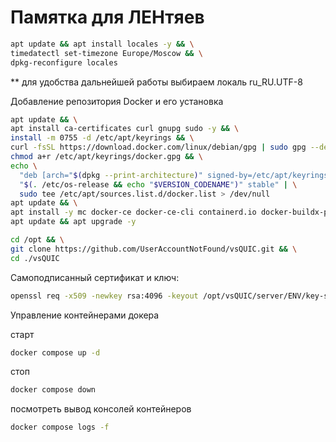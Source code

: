 # Памятка для ЛЕНтяев


``` bash
apt update && apt install locales -y && \
timedatectl set-timezone Europe/Moscow && \
dpkg-reconfigure locales
```
** для удобства дальнейшей работы выбираем локаль ru_RU.UTF-8


Добавление репозитория Docker и его установка
``` bash
apt update && \
apt install ca-certificates curl gnupg sudo -y && \
install -m 0755 -d /etc/apt/keyrings && \
curl -fsSL https://download.docker.com/linux/debian/gpg | sudo gpg --dearmor -o /etc/apt/keyrings/docker.gpg  && \
chmod a+r /etc/apt/keyrings/docker.gpg && \
echo \
  "deb [arch="$(dpkg --print-architecture)" signed-by=/etc/apt/keyrings/docker.gpg] https://download.docker.com/linux/debian \
  "$(. /etc/os-release && echo "$VERSION_CODENAME")" stable" | \
  sudo tee /etc/apt/sources.list.d/docker.list > /dev/null
apt update && \
apt install -y mc docker-ce docker-ce-cli containerd.io docker-buildx-plugin docker-compose-plugin mc git net-tools openssl -y && \
apt update && apt upgrade -y

```

``` bash
cd /opt && \
git clone https://github.com/UserAccountNotFound/vsQUIC.git && \
cd ./vsQUIC
```

Самоподписанный сертификат и ключ:

``` bash
openssl req -x509 -newkey rsa:4096 -keyout /opt/vsQUIC/server/ENV/key-srv.pem -out /opt/vsQUIC/server/ENV/cert-srv.pem -days 365 -nodes >
```

Управление контейнерами докера

старт

``` bash
docker compose up -d
```

стоп

``` bash
docker compose down
```

посмотреть вывод консолей контейнеров

```bash
docker compose logs -f
```

